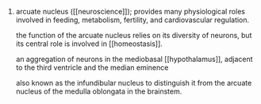 1. arcuate nucleus ([[neuroscience]]); provides many physiological roles involved in feeding, metabolism, fertility, and cardiovascular regulation.
   
   the function of the arcuate nucleus relies on its diversity of neurons, but its central role is involved in [[homeostasis]].
   
   an aggregation of neurons in the mediobasal [[hypothalamus]], adjacent to the third ventricle and the median eminence
   
   also known as the infundibular nucleus to distinguish it from the arcuate nucleus of the medulla oblongata in the brainstem.